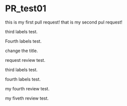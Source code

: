 # PR_test01
this is my first pull request!
that is my second pul request!

third labels test.

Fourth labels test.

change the title.


request review test.

third labels test.

fourth labels test.

my fourth review test.

my fiveth review test.
